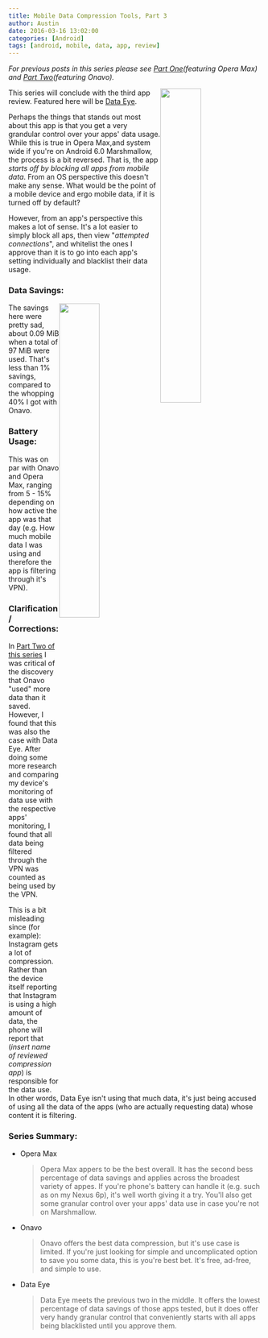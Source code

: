 ```yaml
---
title: Mobile Data Compression Tools, Part 3
author: Austin
date: 2016-03-16 13:02:00
categories: [Android]
tags: [android, mobile, data, app, review]
---
```


*For previous posts in this series please see [Part 
One](https://gtbjj.githu.io/android/2016/03/03/Mobil-Data-Compression-pt1.html)(featuring 
Opera Max) and [Part 
Two](https://gtbjj.github.io/android/2016/03/06/0928-Mobile-Data-Compression-pt2.html)(featuring 
Onavo).*

<img style="float: right; height: auto; width: 40%" 
src="https://lh5.ggpht.com/8NPjF9QKplmkMgTgdrysTCO15HBlQewaT3vc94nn1tNAcRGs2g4X6bcjYeAGoPsRaZY=w300-rw">

This series will conclude with the third app review.  Featured here will 
be [Data 
Eye](https://play.google.com/store/apps/details?id=com.lotusflare.datasensor).

Perhaps the things that stands out most about this app is that you get a 
very grandular control over your apps' data usage.  While this is true in 
Opera Max,and system wide if you're on Android 6.0 Marshmallow, the 
process is a bit reversed.  That is, the app *starts off by blocking all 
apps from mobile data*.  From an OS perspective this doesn't make any 
sense.  What would be the point of a mobile device and ergo mobile data, 
if it is turned off by default?

However, from an app's perspective this makes a lot of sense.  It's a lot 
easier to simply block all aps, then view "*attempted connections*", and 
whitelist the ones I approve than it is to go into each app's setting 
individually and blacklist their data usage.

### Data Savings:

<img style="float: right; height: auto; width: 40%" 
src="http://drive.google.com/uc?export=view&id=0B2RH_BSaD6YPb190bmtJd1hxWjA">

The savings here were pretty sad, about 0.09 MiB when a total of 97 MiB 
were used.  That's less than 1% savings, compared to the whopping 40% I 
got with Onavo.

### Battery Usage:

This was on par with Onavo and Opera Max, ranging from 5 - 15% depending 
on how active the app was that day (e.g. How much mobile data I was using 
and therefore the app is filtering through it's VPN).

### Clarification / Corrections:

In [Part Two of this 
series](https://gtbjj.github.io/android/2016/03/06/0928-Mobile-Data-Compression-pt2.html) 
I was critical of the discovery that Onavo "used" more data than it saved.  
However, I found that this was also the case with Data Eye.  After doing 
some more research and comparing my device's monitoring of data use with 
the respective apps' monitoring, I found that all data being filtered 
through the VPN was counted as being used by the VPN.

This is a bit misleading since  (for example): Instagram gets a lot of 
compression.  Rather than the device itself reporting that Instagram is 
using a high amount of data, the phone will report that (*insert name of 
reviewed compression app*) is responsible for the data use.  In other 
words, Data Eye isn't using that much data, it's just being accused of 
using all the data of the apps (who are actually requesting data) whose 
content it is filtering.

### Series Summary:

- Opera Max
    > Opera Max appers to be the best overall.  It has the second bess 
percentage of data savings and applies across the broadest variety of 
appes.  If you're phone's battery can handle it (e.g. such as on my Nexus 
6p), it's well worth giving it a try.  You'll also get some granular 
control over your apps' data use in case you're not on Marshmallow.
- Onavo
    > Onavo offers the best data compression, but it's use case is 
limited.  If you're just looking for simple and uncomplicated option to 
save you some data, this is you're best bet.  It's free, ad-free, and 
simple to use.
- Data Eye
    > Data Eye meets the previous two in the middle.  It offers the lowest 
percentage of data savings of those apps tested, but it does offer very 
handy granular control that conveniently starts with all apps being 
blacklisted until you approve them.
